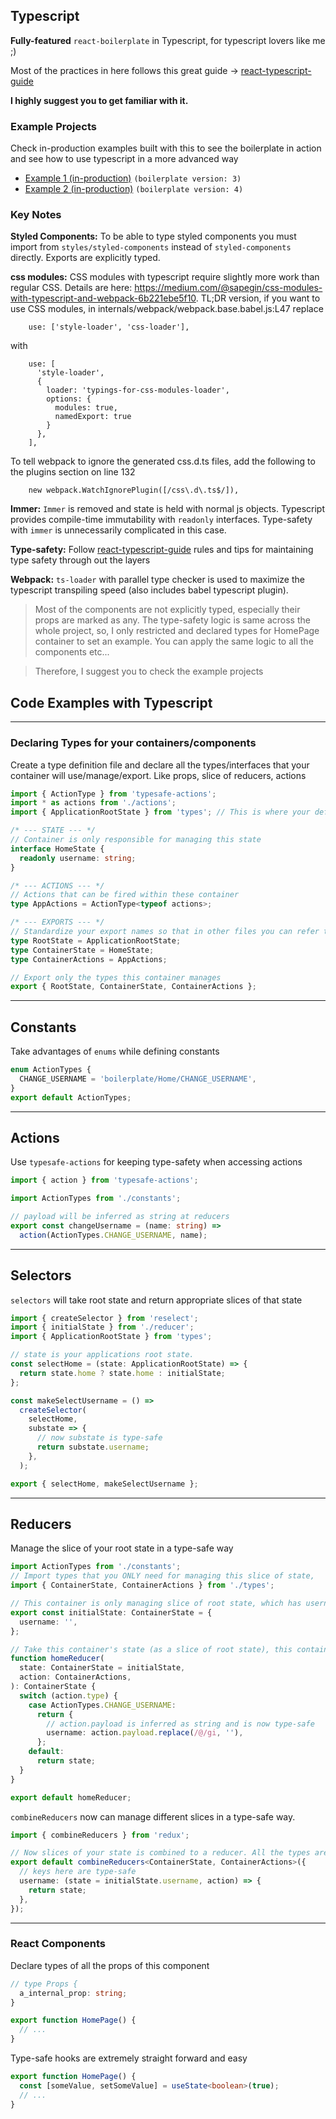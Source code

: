 ## Typescript

**Fully-featured** `react-boilerplate` in Typescript, for typescript lovers like me ;)

Most of the practices in here follows this great guide -> [react-typescript-guide]

**I highly suggest you to get familiar with it.**

### Example Projects

Check in-production examples built with this to see the boilerplate in action and see how to use typescript in a more advanced way

- [Example 1 (in-production)](https://github.com/International-Slackline-Association/Rankings-UI) `(boilerplate version: 3)`
- [Example 2 (in-production)](https://github.com/International-Slackline-Association/Web-Tools) `(boilerplate version: 4)`

### Key Notes

**Styled Components:** To be able to type styled components you must import from `styles/styled-components` instead of `styled-components` directly. Exports are explicitly typed.

**css modules:** CSS modules with typescript require slightly more work than regular CSS. Details are here: https://medium.com/@sapegin/css-modules-with-typescript-and-webpack-6b221ebe5f10. TL;DR version, if you want to use CSS modules, in internals/webpack/webpack.base.babel.js:L47 replace

        use: ['style-loader', 'css-loader'],

with

        use: [
          'style-loader',
          {
            loader: 'typings-for-css-modules-loader',
            options: {
              modules: true,
              namedExport: true
            }
          },
        ],

To tell webpack to ignore the generated css.d.ts files, add the following to the plugins section on line 132

        new webpack.WatchIgnorePlugin([/css\.d\.ts$/]),

**Immer:** `Immer` is removed and state is held with normal js objects. Typescript provides compile-time immutability with `readonly` interfaces. Type-safety with `immer` is unnecessarily complicated in this case.

**Type-safety:** Follow [react-typescript-guide] rules and tips for maintaining type safety through out the layers

**Webpack:** `ts-loader` with parallel type checker is used to maximize the typescript transpiling speed (also includes babel typescript plugin).

> Most of the components are not explicitly typed, especially their props are marked as any. The type-safety logic is same across the whole project, so, I only restricted and declared types for HomePage container to set an example. You can apply the same logic to all the components etc...

> Therefore, I suggest you to check the example projects

## Code Examples with Typescript

---

### Declaring Types for your containers/components

Create a type definition file and declare all the types/interfaces that your container will use/manage/export. Like props, slice of reducers, actions

```typescript
import { ActionType } from 'typesafe-actions';
import * as actions from './actions';
import { ApplicationRootState } from 'types'; // This is where your define the types your root state of redux

/* --- STATE --- */
// Container is only responsible for managing this state
interface HomeState {
  readonly username: string;
}

/* --- ACTIONS --- */
// Actions that can be fired within these container
type AppActions = ActionType<typeof actions>;

/* --- EXPORTS --- */
// Standardize your export names so that in other files you can refer them with standardized names
type RootState = ApplicationRootState;
type ContainerState = HomeState;
type ContainerActions = AppActions;

// Export only the types this container manages
export { RootState, ContainerState, ContainerActions };
```

---

## Constants

Take advantages of `enums` while defining constants

```typescript
enum ActionTypes {
  CHANGE_USERNAME = 'boilerplate/Home/CHANGE_USERNAME',
}
export default ActionTypes;
```

---

## Actions

Use `typesafe-actions` for keeping type-safety when accessing actions

```typescript
import { action } from 'typesafe-actions';

import ActionTypes from './constants';

// payload will be inferred as string at reducers
export const changeUsername = (name: string) =>
  action(ActionTypes.CHANGE_USERNAME, name);
```

---

## Selectors

`selectors` will take root state and return appropriate slices of that state

```typescript
import { createSelector } from 'reselect';
import { initialState } from './reducer';
import { ApplicationRootState } from 'types';

// state is your applications root state.
const selectHome = (state: ApplicationRootState) => {
  return state.home ? state.home : initialState;
};

const makeSelectUsername = () =>
  createSelector(
    selectHome,
    substate => {
      // now substate is type-safe
      return substate.username;
    },
  );

export { selectHome, makeSelectUsername };
```

---

## Reducers

Manage the slice of your root state in a type-safe way

```typescript
import ActionTypes from './constants';
// Import types that you ONLY need for managing this slice of state,
import { ContainerState, ContainerActions } from './types';

// This container is only managing slice of root state, which has username only in it
export const initialState: ContainerState = {
  username: '',
};

// Take this container's state (as a slice of root state), this container's actions and return new state
function homeReducer(
  state: ContainerState = initialState,
  action: ContainerActions,
): ContainerState {
  switch (action.type) {
    case ActionTypes.CHANGE_USERNAME:
      return {
        // action.payload is inferred as string and is now type-safe
        username: action.payload.replace(/@/gi, ''),
      };
    default:
      return state;
  }
}

export default homeReducer;
```

`combineReducers` now can manage different slices in a type-safe way.

```typescript
import { combineReducers } from 'redux';

// Now slices of your state is combined to a reducer. All the types are preserved.
export default combineReducers<ContainerState, ContainerActions>({
  // keys here are type-safe
  username: (state = initialState.username, action) => {
    return state;
  },
});
```

---

### React Components

Declare types of all the props of this component

```typescript
// type Props {
  a_internal_prop: string;
}

export function HomePage() {
  // ...
}
```

Type-safe hooks are extremely straight forward and easy

```typescript
export function HomePage() {
  const [someValue, setSomeValue] = useState<boolean>(true);
  // ...
}
```

[react-typescript-guide]: https://github.com/piotrwitek/react-redux-typescript-guide
[discussion]: https://github.com/styled-components/babel-plugin-styled-components/issues/41
[babel plugin]: https://github.com/styled-components/babel-plugin-styled-components
